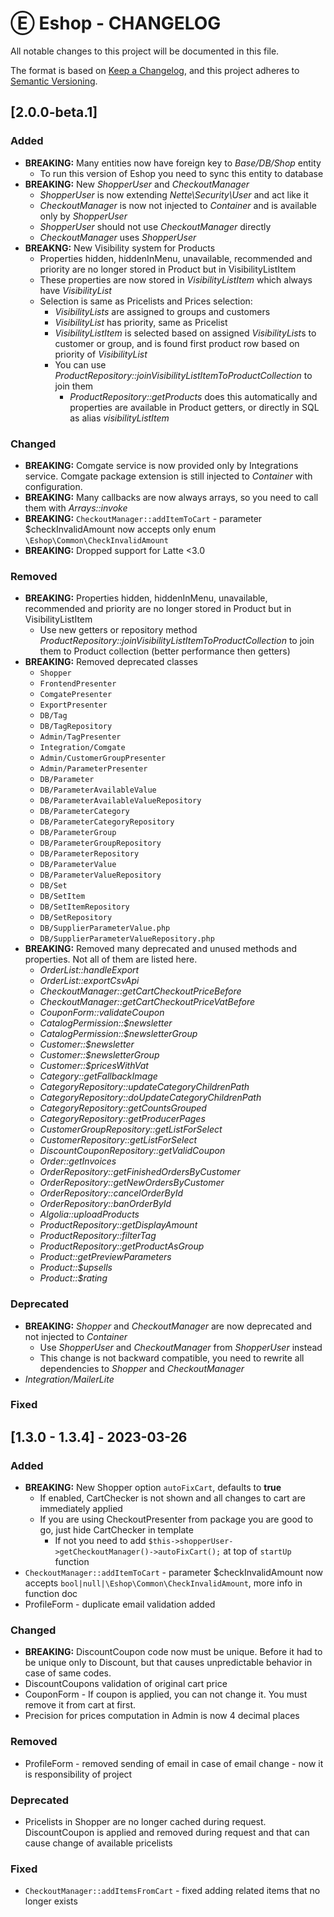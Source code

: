 # Ⓔ Eshop - CHANGELOG

All notable changes to this project will be documented in this file.

The format is based on [Keep a Changelog](https://keepachangelog.com/en/1.0.0/),
and this project adheres to [Semantic Versioning](https://semver.org/spec/v2.0.0.html).

## [2.0.0-beta.1]

### Added
- **BREAKING:** Many entities now have foreign key to *Base/DB/Shop* entity
  - To run this version of Eshop you need to sync this entity to database
- **BREAKING:** New *ShopperUser* and *CheckoutManager*
  - *ShopperUser* is now extending *Nette\Security\User* and act like it
  - *CheckoutManager* is now not injected to *Container* and is available only by *ShopperUser*
  - *ShopperUser* should not use *CheckoutManager* directly
  - *CheckoutManager* uses *ShopperUser*
- **BREAKNG:** New Visibility system for Products
  - Properties hidden, hiddenInMenu, unavailable, recommended and priority are no longer stored in Product but in VisibilityListItem
  - These properties are now stored in *VisibilityListItem* which always have *VisibilityList*
  - Selection is same as Pricelists and Prices selection:
    - *VisibilityLists* are assigned to groups and customers
    - *VisibilityList* has priority, same as Pricelist
    - *VisibilityListItem* is selected based on assigned *VisibilityList*s to customer or group, and is found first product row based on priority of *VisibilityList*
    - You can use *ProductRepository::joinVisibilityListItemToProductCollection* to join them
      - *ProductRepository::getProducts* does this automatically and properties are available in Product getters, or directly in SQL as alias *visibilityListItem*
  
### Changed
- **BREAKING:** Comgate service is now provided only by Integrations service. Comgate package extension is still injected to *Container* with configuration.
- **BREAKING:** Many callbacks are now always arrays, so you need to call them with *Arrays::invoke*
- **BREAKING:** `CheckoutManager::addItemToCart` - parameter $checkInvalidAmount now accepts only enum `\Eshop\Common\CheckInvalidAmount`
- **BREAKING:** Dropped support for Latte <3.0
### Removed
- **BREAKING:** Properties hidden, hiddenInMenu, unavailable, recommended and priority are no longer stored in Product but in VisibilityListItem
  - Use new getters or repository method *ProductRepository::joinVisibilityListItemToProductCollection* to join them to Product collection (better performance then getters)
- **BREAKING:** Removed deprecated classes
  - `Shopper`
  - `FrontendPresenter`
  - `ComgatePresenter`
  - `ExportPresenter`
  - `DB/Tag`
  - `DB/TagRepository`
  - `Admin/TagPresenter`
  - `Integration/Comgate`
  - `Admin/CustomerGroupPresenter`
  - `Admin/ParameterPresenter`
  - `DB/Parameter`
  - `DB/ParameterAvailableValue`
  - `DB/ParameterAvailableValueRepository`
  - `DB/ParameterCategory`
  - `DB/ParameterCategoryRepository`
  - `DB/ParameterGroup`
  - `DB/ParameterGroupRepository`
  - `DB/ParameterRepository`
  - `DB/ParameterValue`
  - `DB/ParameterValueRepository`
  - `DB/Set`
  - `DB/SetItem`
  - `DB/SetItemRepository`
  - `DB/SetRepository`
  - `DB/SupplierParameterValue.php`
  - `DB/SupplierParameterValueRepository.php`
- **BREAKING:** Removed many deprecated and unused methods and properties. Not all of them are listed here.
  - *OrderList::handleExport*
  - *OrderList::exportCsvApi*
  - *CheckoutManager::getCartCheckoutPriceBefore*
  - *CheckoutManager::getCartCheckoutPriceVatBefore*
  - *CouponForm::validateCoupon*
  - *CatalogPermission::$newsletter*
  - *CatalogPermission::$newsletterGroup*
  - *Customer::$newsletter*
  - *Customer::$newsletterGroup*
  - *Customer::$pricesWithVat*
  - *Category::getFallbackImage*
  - *CategoryRepository::updateCategoryChildrenPath*
  - *CategoryRepository::doUpdateCategoryChildrenPath*
  - *CategoryRepository::getCountsGrouped*
  - *CategoryRepository::getProducerPages*
  - *CustomerGroupRepository::getListForSelect*
  - *CustomerRepository::getListForSelect*
  - *DiscountCouponRepository::getValidCoupon*
  - *Order::getInvoices*
  - *OrderRepository::getFinishedOrdersByCustomer*
  - *OrderRepository::getNewOrdersByCustomer*
  - *OrderRepository::cancelOrderById*
  - *OrderRepository::banOrderById*
  - *Algolia::uploadProducts*
  - *ProductRepository::getDisplayAmount*
  - *ProductRepository::filterTag*
  - *ProductRepository::getProductAsGroup*
  - *Product::getPreviewParameters*
  - *Product::$upsells*
  - *Product::$rating*
### Deprecated
 - **BREAKING:** *Shopper* and *CheckoutManager* are now deprecated and not injected to *Container*
   - Use *ShopperUser* and *CheckoutManager* from *ShopperUser* instead
   - This change is not backward compatible, you need to rewrite all dependencies to *Shopper* and *CheckoutManager*
 - *Integration/MailerLite*
### Fixed

## [1.3.0 - 1.3.4] - 2023-03-26

### Added
- **BREAKING:** New Shopper option `autoFixCart`, defaults to **true**
  - If enabled, CartChecker is not shown and all changes to cart are immediately applied
  - If you are using CheckoutPresenter from package you are good to go, just hide CartChecker in template
    - If not you need to add `$this->shopperUser->getCheckoutManager()->autoFixCart();` at top of `startUp` function
- `CheckoutManager::addItemToCart` - parameter $checkInvalidAmount now accepts `bool|null|\Eshop\Common\CheckInvalidAmount`, more info in function doc
- ProfileForm - duplicate email validation added

### Changed
- **BREAKING:** DiscountCoupon code now must be unique. Before it had to be unique only to Discount, but that causes unpredictable behavior in case of same codes. 
- DiscountCoupons validation of original cart price
- CouponForm - If coupon is applied, you can not change it. You must remove it from cart at first.
- Precision for prices computation in Admin is now 4 decimal places

### Removed
- ProfileForm - removed sending of email in case of email change - now it is responsibility of project

### Deprecated
- Pricelists in Shopper are no longer cached during request. DiscountCoupon is applied and removed during request and that can cause change of available pricelists

### Fixed
- `CheckoutManager::addItemsFromCart` - fixed adding related items that no longer exists
